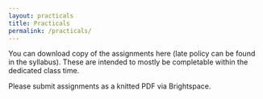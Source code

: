 ```yaml
---
layout: practicals
title: Practicals
permalink: /practicals/
---
```

You can download copy of the assignments here (late policy can be found in the syllabus).
These are intended to mostly be completable within the dedicated class time.


Please submit assignments as a knitted PDF via Brightspace.


